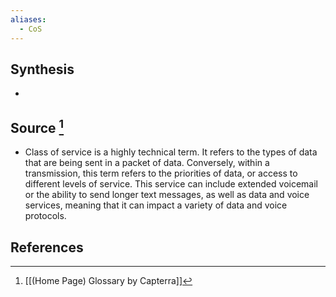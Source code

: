 ```yaml
---
aliases:
  - CoS
---
```

## Synthesis
- 
## Source [^1]
- Class of service is a highly technical term. It refers to the types of data that are being sent in a packet of data. Conversely, within a transmission, this term refers to the priorities of data, or access to different levels of service. This service can include extended voicemail or the ability to send longer text messages, as well as data and voice services, meaning that it can impact a variety of data and voice protocols.
## References

[^1]: [[(Home Page) Glossary by Capterra]]